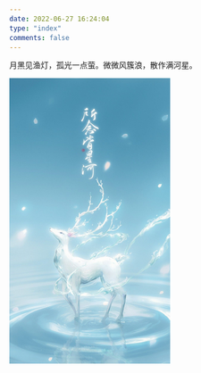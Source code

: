```yaml
---
date: 2022-06-27 16:24:04
type: "index"
comments: false
---
```


月黑见渔灯，孤光一点萤。微微风簇浪，散作满河星。

 <img src="images/index.jpg" alt="Source Lofter_ 谢盏" style="zoom:50%;" />

